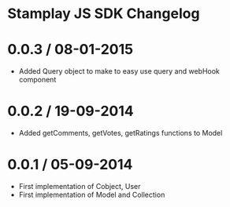 # Stamplay JS SDK Changelog

0.0.3 / 08-01-2015
==================

* Added Query object to make to easy use query and webHook component 


0.0.2 / 19-09-2014
==================

* Added getComments, getVotes, getRatings functions to Model

0.0.1 / 05-09-2014
==================

* First implementation of Cobject, User
* First implementation of Model and Collection

